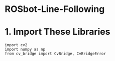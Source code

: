 # ROSbot-Line-Following

# 1. Import These Libraries

```
import cv2
import numpy as np
from cv_bridge import CvBridge, CvBridgeError
```
